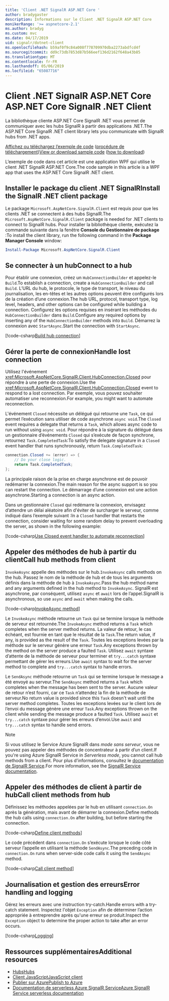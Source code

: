 ```yaml
---
title: 'Client .NET SignalR ASP.NET Core '
author: bradygaster
description: Informations sur le Client .NET SignalR ASP.NET Core
monikerRange: '>= aspnetcore-2.1'
ms.author: bradyg
ms.custom: mvc
ms.date: 04/17/2019
uid: signalr/dotnet-client
ms.openlocfilehash: b59af0f9c84a008f778709970dba2273abdfcd4f
ms.sourcegitcommit: dd9c73db7853d87b566eef136d2162f648a43b85
ms.translationtype: MT
ms.contentlocale: fr-FR
ms.lasthandoff: 05/06/2019
ms.locfileid: "65087716"
---
```

# <a name="aspnet-core-signalr-net-client"></a><span data-ttu-id="51e39-103">Client .NET SignalR ASP.NET Core </span><span class="sxs-lookup"><span data-stu-id="51e39-103">ASP.NET Core SignalR .NET Client</span></span>

<span data-ttu-id="51e39-104">La bibliothèque cliente ASP.NET Core SignalR .NET vous permet de communiquer avec les hubs SignalR à partir des applications .NET.</span><span class="sxs-lookup"><span data-stu-id="51e39-104">The ASP.NET Core SignalR .NET client library lets you communicate with SignalR hubs from .NET apps.</span></span>

<span data-ttu-id="51e39-105">[Affichez ou téléchargez l’exemple de code](https://github.com/aspnet/AspNetCore.Docs/tree/master/aspnetcore/signalr/dotnet-client/sample) ([procédure de téléchargement](xref:index#how-to-download-a-sample))</span><span class="sxs-lookup"><span data-stu-id="51e39-105">[View or download sample code](https://github.com/aspnet/AspNetCore.Docs/tree/master/aspnetcore/signalr/dotnet-client/sample) ([how to download](xref:index#how-to-download-a-sample))</span></span>

<span data-ttu-id="51e39-106">L’exemple de code dans cet article est une application WPF qui utilise le client .NET SignalR ASP.NET Core.</span><span class="sxs-lookup"><span data-stu-id="51e39-106">The code sample in this article is a WPF app that uses the ASP.NET Core SignalR .NET client.</span></span>

## <a name="install-the-signalr-net-client-package"></a><span data-ttu-id="51e39-107">Installer le package du client .NET SignalR</span><span class="sxs-lookup"><span data-stu-id="51e39-107">Install the SignalR .NET client package</span></span>

<span data-ttu-id="51e39-108">Le package `Microsoft.AspNetCore.SignalR.Client` est requis pour que les clients .NET se connectent à des hubs SignalR.</span><span class="sxs-lookup"><span data-stu-id="51e39-108">The `Microsoft.AspNetCore.SignalR.Client` package is needed for .NET clients to connect to SignalR hubs.</span></span> <span data-ttu-id="51e39-109">Pour installer la bibliothèque cliente, exécutez la commande suivante dans la fenêtre **Console du Gestionnaire de package** :</span><span class="sxs-lookup"><span data-stu-id="51e39-109">To install the client library, run the following command in the **Package Manager Console** window:</span></span>

```powershell
Install-Package Microsoft.AspNetCore.SignalR.Client
```

## <a name="connect-to-a-hub"></a><span data-ttu-id="51e39-110">Se connecter à un hub</span><span class="sxs-lookup"><span data-stu-id="51e39-110">Connect to a hub</span></span>

<span data-ttu-id="51e39-111">Pour établir une connexion, créez un `HubConnectionBuilder` et appelez-le `Build`.</span><span class="sxs-lookup"><span data-stu-id="51e39-111">To establish a connection, create a `HubConnectionBuilder` and call `Build`.</span></span> <span data-ttu-id="51e39-112">L’URL du hub, le protocole, le type de transport, le niveau du journalisation, les en-têtes et les autres options peuvent être configurés lors de la création d’une connexion.</span><span class="sxs-lookup"><span data-stu-id="51e39-112">The hub URL, protocol, transport type, log level, headers, and other options can be configured while building a connection.</span></span> <span data-ttu-id="51e39-113">Configurez les options requises en insérant les méthodes du `HubConnectionBuilder` dans `Build`.</span><span class="sxs-lookup"><span data-stu-id="51e39-113">Configure any required options by inserting any of the `HubConnectionBuilder` methods into `Build`.</span></span> <span data-ttu-id="51e39-114">Démarrez la connexion avec `StartAsync`.</span><span class="sxs-lookup"><span data-stu-id="51e39-114">Start the connection with `StartAsync`.</span></span>

[!code-csharp[Build hub connection](dotnet-client/sample/signalrchatclient/MainWindow.xaml.cs?name=snippet_MainWindowClass&highlight=15-17,39)]

## <a name="handle-lost-connection"></a><span data-ttu-id="51e39-115">Gérer la perte de connexion</span><span class="sxs-lookup"><span data-stu-id="51e39-115">Handle lost connection</span></span>

<span data-ttu-id="51e39-116">Utilisez l'événement <xref:Microsoft.AspNetCore.SignalR.Client.HubConnection.Closed> pour répondre à une perte de connexion.</span><span class="sxs-lookup"><span data-stu-id="51e39-116">Use the <xref:Microsoft.AspNetCore.SignalR.Client.HubConnection.Closed> event to respond to a lost connection.</span></span> <span data-ttu-id="51e39-117">Par exemple, vous pouvez souhaiter automatiser une reconnexion.</span><span class="sxs-lookup"><span data-stu-id="51e39-117">For example, you might want to automate reconnection.</span></span>

<span data-ttu-id="51e39-118">L'événement `Closed` nécessite un délégué qui retourne une `Task`, ce qui permet l’exécution sans utiliser de code asynchrone `async void`.</span><span class="sxs-lookup"><span data-stu-id="51e39-118">The `Closed` event requires a delegate that returns a `Task`, which allows async code to run without using `async void`.</span></span> <span data-ttu-id="51e39-119">Pour répondre à la signature du délégué dans un gestionnaire d’événements `Closed` qui s’exécute de façon synchrone, retournez `Task.CompletedTask`:</span><span class="sxs-lookup"><span data-stu-id="51e39-119">To satisfy the delegate signature in a `Closed` event handler that runs synchronously, return `Task.CompletedTask`:</span></span>

```csharp
connection.Closed += (error) => {
    // Do your close logic.
    return Task.CompletedTask;
};
```

<span data-ttu-id="51e39-120">La principale raison de la prise en charge asynchrone est de pouvoir redémarrer la connexion.</span><span class="sxs-lookup"><span data-stu-id="51e39-120">The main reason for the async support is so you can restart the connection.</span></span> <span data-ttu-id="51e39-121">Le démarrage d’une connexion est une action asynchrone.</span><span class="sxs-lookup"><span data-stu-id="51e39-121">Starting a connection is an async action.</span></span>

<span data-ttu-id="51e39-122">Dans un gestionnaire `Closed` qui redémarre la connexion, envisagez d’attendre un délai aléatoire afin d'éviter de surcharger le serveur, comme indiqué dans l’exemple suivant :</span><span class="sxs-lookup"><span data-stu-id="51e39-122">In a `Closed` handler that restarts the connection, consider waiting for some random delay to prevent overloading the server, as shown in the following example:</span></span>

[!code-csharp[Use Closed event handler to automate reconnection](dotnet-client/sample/signalrchatclient/MainWindow.xaml.cs?name=snippet_ClosedRestart)]

## <a name="call-hub-methods-from-client"></a><span data-ttu-id="51e39-123">Appeler des méthodes de hub à partir du client</span><span class="sxs-lookup"><span data-stu-id="51e39-123">Call hub methods from client</span></span>

<span data-ttu-id="51e39-124">`InvokeAsync` appelle des méthodes sur le hub.</span><span class="sxs-lookup"><span data-stu-id="51e39-124">`InvokeAsync` calls methods on the hub.</span></span> <span data-ttu-id="51e39-125">Passez le nom de la méthode de hub et de tous les arguments définis dans la méthode de hub à `InvokeAsync`.</span><span class="sxs-lookup"><span data-stu-id="51e39-125">Pass the hub method name and any arguments defined in the hub method to `InvokeAsync`.</span></span> <span data-ttu-id="51e39-126">SignalR est asynchrone, par conséquent, utilisez `async` et `await` lors de l’appel.</span><span class="sxs-lookup"><span data-stu-id="51e39-126">SignalR is asynchronous, so use `async` and `await` when making the calls.</span></span>

[!code-csharp[InvokeAsync method](dotnet-client/sample/signalrchatclient/MainWindow.xaml.cs?name=snippet_InvokeAsync)]

<span data-ttu-id="51e39-127">Le `InvokeAsync` méthode retourne un `Task` qui se termine lorsque la méthode de serveur est retournée.</span><span class="sxs-lookup"><span data-stu-id="51e39-127">The `InvokeAsync` method returns a `Task` which completes when the server method returns.</span></span> <span data-ttu-id="51e39-128">La valeur de retour, le cas échéant, est fournie en tant que le résultat de la `Task`.</span><span class="sxs-lookup"><span data-stu-id="51e39-128">The return value, if any, is provided as the result of the `Task`.</span></span> <span data-ttu-id="51e39-129">Toutes les exceptions levées par la méthode sur le serveur génère une erreur `Task`.</span><span class="sxs-lookup"><span data-stu-id="51e39-129">Any exceptions thrown by the method on the server produce a faulted `Task`.</span></span> <span data-ttu-id="51e39-130">Utilisez `await` syntaxe d’attente de la méthode de serveur pour terminer et `try...catch` syntaxe permettant de gérer les erreurs.</span><span class="sxs-lookup"><span data-stu-id="51e39-130">Use `await` syntax to wait for the server method to complete and `try...catch` syntax to handle errors.</span></span>

<span data-ttu-id="51e39-131">Le `SendAsync` méthode retourne un `Task` qui se termine lorsque le message a été envoyé au serveur.</span><span class="sxs-lookup"><span data-stu-id="51e39-131">The `SendAsync` method returns a `Task` which completes when the message has been sent to the server.</span></span> <span data-ttu-id="51e39-132">Aucune valeur de retour n’est fourni, car ce `Task` n’attendez la fin de la méthode de serveur.</span><span class="sxs-lookup"><span data-stu-id="51e39-132">No return value is provided since this `Task` doesn't wait until the server method completes.</span></span> <span data-ttu-id="51e39-133">Toutes les exceptions levées sur le client lors de l’envoi du message génère une erreur `Task`.</span><span class="sxs-lookup"><span data-stu-id="51e39-133">Any exceptions thrown on the client while sending the message produce a faulted `Task`.</span></span> <span data-ttu-id="51e39-134">Utilisez `await` et `try...catch` syntaxe pour gérer les erreurs d’envoi.</span><span class="sxs-lookup"><span data-stu-id="51e39-134">Use `await` and `try...catch` syntax to handle send errors.</span></span>

> [!NOTE]
> <span data-ttu-id="51e39-135">Si vous utilisez le Service Azure SignalR dans *mode sans serveur*, vous ne pouvez pas appeler des méthodes de concentrateur à partir d’un client.</span><span class="sxs-lookup"><span data-stu-id="51e39-135">If you're using Azure SignalR Service in *Serverless mode*, you cannot call hub methods from a client.</span></span> <span data-ttu-id="51e39-136">Pour plus d’informations, consultez le [documentation de SignalR Service](/azure/azure-signalr/signalr-concept-serverless-development-config).</span><span class="sxs-lookup"><span data-stu-id="51e39-136">For more information, see the [SignalR Service documentation](/azure/azure-signalr/signalr-concept-serverless-development-config).</span></span>

## <a name="call-client-methods-from-hub"></a><span data-ttu-id="51e39-137">Appeler des méthodes de client à partir de hub</span><span class="sxs-lookup"><span data-stu-id="51e39-137">Call client methods from hub</span></span>

<span data-ttu-id="51e39-138">Définissez les méthodes appelées par le hub en utilisant `connection.On` après la génération, mais avant de démarrer la connexion.</span><span class="sxs-lookup"><span data-stu-id="51e39-138">Define methods the hub calls using `connection.On` after building, but before starting the connection.</span></span>

[!code-csharp[Define client methods](dotnet-client/sample/signalrchatclient/MainWindow.xaml.cs?name=snippet_ConnectionOn)]

<span data-ttu-id="51e39-139">Le code précédent dans `connection.On` s’exécute lorsque le code côté serveur l’appelle en utilisant la méthode `SendAsync`.</span><span class="sxs-lookup"><span data-stu-id="51e39-139">The preceding code in `connection.On` runs when server-side code calls it using the `SendAsync` method.</span></span>

[!code-csharp[Call client method](dotnet-client/sample/signalrchat/hubs/chathub.cs?name=snippet_SendMessage)]

## <a name="error-handling-and-logging"></a><span data-ttu-id="51e39-140">Journalisation et gestion des erreurs</span><span class="sxs-lookup"><span data-stu-id="51e39-140">Error handling and logging</span></span>

<span data-ttu-id="51e39-141">Gérez les erreurs avec une instruction try-catch.</span><span class="sxs-lookup"><span data-stu-id="51e39-141">Handle errors with a try-catch statement.</span></span> <span data-ttu-id="51e39-142">Inspectez l'objet `Exception` afin de déterminer l’action appropriée à entreprendre après qu'une erreur se produit.</span><span class="sxs-lookup"><span data-stu-id="51e39-142">Inspect the `Exception` object to determine the proper action to take after an error occurs.</span></span>

[!code-csharp[Logging](dotnet-client/sample/signalrchatclient/MainWindow.xaml.cs?name=snippet_ErrorHandling)]

## <a name="additional-resources"></a><span data-ttu-id="51e39-143">Ressources supplémentaires</span><span class="sxs-lookup"><span data-stu-id="51e39-143">Additional resources</span></span>

* [<span data-ttu-id="51e39-144">Hubs</span><span class="sxs-lookup"><span data-stu-id="51e39-144">Hubs</span></span>](xref:signalr/hubs)
* [<span data-ttu-id="51e39-145">Client JavaScript</span><span class="sxs-lookup"><span data-stu-id="51e39-145">JavaScript client</span></span>](xref:signalr/javascript-client)
* [<span data-ttu-id="51e39-146">Publier sur Azure</span><span class="sxs-lookup"><span data-stu-id="51e39-146">Publish to Azure</span></span>](xref:signalr/publish-to-azure-web-app)
* [<span data-ttu-id="51e39-147">Documentation de serverless Azure SignalR Service</span><span class="sxs-lookup"><span data-stu-id="51e39-147">Azure SignalR Service serverless documentation</span></span>](/azure/azure-signalr/signalr-concept-serverless-development-config)

